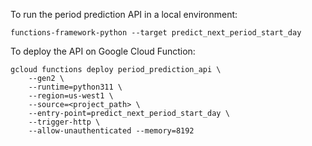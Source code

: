 To run the period prediction API in a local environment:

```functions-framework-python --target predict_next_period_start_day```

To deploy the API on Google Cloud Function:

```
gcloud functions deploy period_prediction_api \
    --gen2 \
    --runtime=python311 \
    --region=us-west1 \
    --source=<project_path> \
    --entry-point=predict_next_period_start_day \
    --trigger-http \
    --allow-unauthenticated --memory=8192
```
